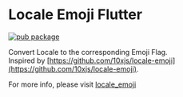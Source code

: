# Locale Emoji Flutter

[![pub package](https://img.shields.io/pub/v/locale_emoji_flutter.svg)](https://pub.dev/packages/locale_emoji_flutter)

Convert Locale to the corresponding Emoji Flag.  
Inspired by [https://github.com/10xjs/locale-emoji](https://github.com/10xjs/locale-emoji).  
  
For more info, please visit [locale_emoji](https://pub.dev/packages/locale_emoji)
